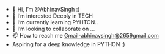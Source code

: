 - 👋 Hi, I’m @AbhinavSingh :)
- 👀 I’m interested Deeply in TECH
- 🌱 I’m currently learning  PYHTON.. 
- 💞️ I’m looking to collaborate on ...
- 📫 How to reach me Gmail-abhinavsingh@2659gmail.com
- Aspiring for a deep knowledge in PYTHON :)

<!---
AbhinavSingh2659/AbhinavSingh2659 is a ✨ special ✨ repository because its `README.md` (this file) appears on your GitHub profile.
You can click the Preview link to take a look at your changes.
--->
